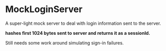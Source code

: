 # MockLoginServer

A super-light mock server to deal with login information sent to the server.

**hashes first 1024 bytes sent to server and returns it as a sessionId.**

Still needs some work around simulating sign-in failures.
